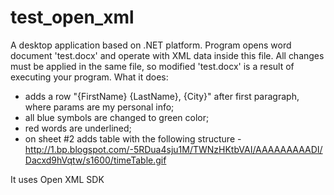 # test_open_xml
A desktop application based on .NET platform.
Program opens word document 'test.docx' and operate with XML data inside this file. 
All changes must be applied in the same file, so modified 'test.docx' is a result of executing your program.
What it does:
 - adds a row "{FirstName} {LastName}, {City}" after first paragraph, where params are my personal info;
 - all blue symbols are changed to green color;
 - red words are underlined;
 - on sheet #2 adds table with the following structure - http://1.bp.blogspot.com/-5RDua4sju1M/TWNzHKtbVAI/AAAAAAAAADI/Dacxd9hVqtw/s1600/timeTable.gif

It uses Open XML SDK 
